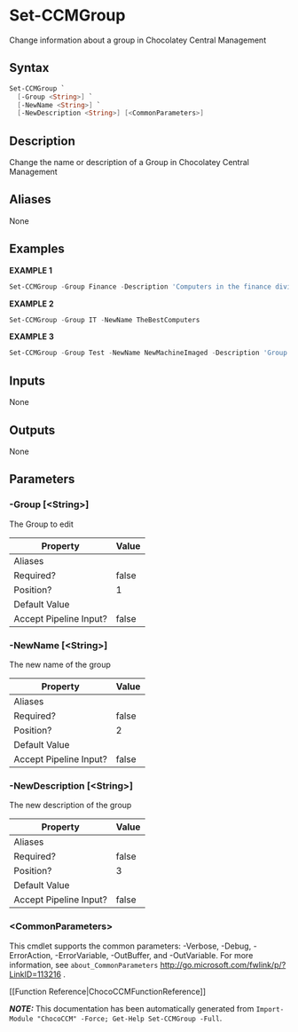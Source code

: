 # Set-CCMGroup

<!-- This documentation is automatically generated from /Set-CCMGroup.ps1 using GenerateDocs.ps1. Contributions are welcome at the original location(s). -->

Change information about a group in Chocolatey Central Management

## Syntax

~~~powershell
Set-CCMGroup `
  [-Group <String>] `
  [-NewName <String>] `
  [-NewDescription <String>] [<CommonParameters>]
~~~

## Description

Change the name or description of a Group in Chocolatey Central Management


## Aliases

None

## Examples

 **EXAMPLE 1**

~~~powershell
Set-CCMGroup -Group Finance -Description 'Computers in the finance division'

~~~

**EXAMPLE 2**

~~~powershell
Set-CCMGroup -Group IT -NewName TheBestComputers

~~~

**EXAMPLE 3**

~~~powershell
Set-CCMGroup -Group Test -NewName NewMachineImaged -Description 'Group for freshly imaged machines needing a baseline package pushed to them'

~~~

## Inputs

None

## Outputs

None

## Parameters

###  -Group [&lt;String&gt;]
The Group to edit

Property               | Value
---------------------- | -----
Aliases                |
Required?              | false
Position?              | 1
Default Value          |
Accept Pipeline Input? | false

###  -NewName [&lt;String&gt;]
The new name of the group

Property               | Value
---------------------- | -----
Aliases                |
Required?              | false
Position?              | 2
Default Value          |
Accept Pipeline Input? | false

###  -NewDescription [&lt;String&gt;]
The new description of the group

Property               | Value
---------------------- | -----
Aliases                |
Required?              | false
Position?              | 3
Default Value          |
Accept Pipeline Input? | false

### &lt;CommonParameters&gt;

This cmdlet supports the common parameters: -Verbose, -Debug, -ErrorAction, -ErrorVariable, -OutBuffer, and -OutVariable. For more information, see `about_CommonParameters` http://go.microsoft.com/fwlink/p/?LinkID=113216 .



[[Function Reference|ChocoCCMFunctionReference]]

***NOTE:*** This documentation has been automatically generated from `Import-Module "ChocoCCM" -Force; Get-Help Set-CCMGroup -Full`.

